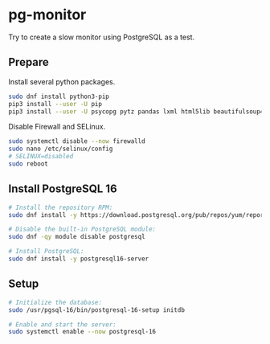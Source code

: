 pg-monitor
==========

Try to create a slow monitor using PostgreSQL as a test.

## Prepare

Install several python packages.

``` sh
sudo dnf install python3-pip
pip3 install --user -U pip
pip3 install --user -U psycopg pytz pandas lxml html5lib beautifulsoup4
```

Disable Firewall and SELinux.

``` sh
sudo systemctl disable --now firewalld
sudo nano /etc/selinux/config
# SELINUX=disabled
sudo reboot
```

## Install PostgreSQL 16

``` sh
# Install the repository RPM:
sudo dnf install -y https://download.postgresql.org/pub/repos/yum/reporpms/EL-9-x86_64/pgdg-redhat-repo-latest.noarch.rpm

# Disable the built-in PostgreSQL module:
sudo dnf -qy module disable postgresql

# Install PostgreSQL:
sudo dnf install -y postgresql16-server
```

## Setup

```sh
# Initialize the database:
sudo /usr/pgsql-16/bin/postgresql-16-setup initdb

# Enable and start the server:
sudo systemctl enable --now postgresql-16
```
